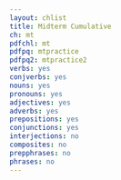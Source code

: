 ```yaml
---
layout: chlist
title: Midterm Cumulative
ch: mt
pdfchl: mt
pdfpq: mtpractice
pdfpq2: mtpractice2
verbs: yes
conjverbs: yes
nouns: yes
pronouns: yes
adjectives: yes
adverbs: yes
prepositions: yes
conjunctions: yes
interjections: no
composites: no
prepphrases: no
phrases: no
---
```


